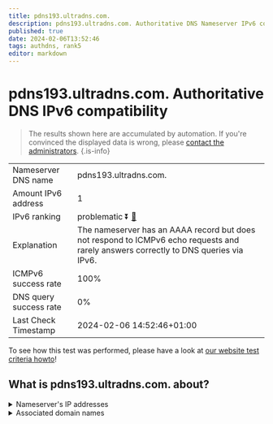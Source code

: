 ```yaml
---
title: pdns193.ultradns.com.
description: pdns193.ultradns.com. Authoritative DNS Nameserver IPv6 compatibility
published: true
date: 2024-02-06T13:52:46
tags: authdns, rank5
editor: markdown
---
```


# pdns193.ultradns.com. Authoritative DNS IPv6 compatibility

> The results shown here are accumulated by automation. If you're convinced the displayed data is wrong, please [contact the administrators](/howto/chat). 
{.is-info}




|   |   |
| - | - |
| Nameserver DNS name | pdns193.ultradns.com.
| Amount IPv6 address | 1
| IPv6 ranking | problematic :arrow_double_down: [🔗](/howto/ranking) |
| Explanation | The nameserver has an AAAA record but does not respond to ICMPv6 echo requests and rarely answers correctly to DNS queries via IPv6. |
| ICMPv6 success rate | 100%|
| DNS query success rate | 0% |
| Last Check Timestamp | 2024-02-06 14:52:46+01:00 |

To see how this test was performed, please have a look at [our website test criteria howto](/howto/testcriteria/authdns)!


## What is pdns193.ultradns.com. about?




<details>
<summary>Nameserver's IP addresses</summary>

2001:502:f3ff::e5

</details>



<details>
<summary>Associated domain names</summary>

www.vudu.com

</details>
